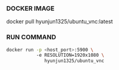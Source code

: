 ### DOCKER IMAGE <br>
docker pull hyunjun1325/ubuntu_vnc:latest

### RUN COMMAND<br>
```sh
docker run -p <host_port>:5900 \ 
           -e RESOLUTION=1920x1080 \
              hyunjun1325/ubuntu_vnc
```






